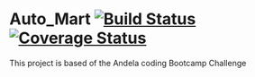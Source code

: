 # Auto_Mart [![Build Status](https://travis-ci.com/Oliver-ke/Auto_Mart.svg?branch=develop)](https://travis-ci.com/Oliver-ke/Auto_Mart) [![Coverage Status](https://coveralls.io/repos/github/Oliver-ke/Auto_Mart/badge.svg?branch=develop)](https://coveralls.io/github/Oliver-ke/Auto_Mart?branch=develop)
This project is based of the Andela coding Bootcamp Challenge 
